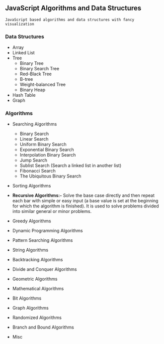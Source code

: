 ## JavaScript Algorithms and Data Structures

`JavaScript based algorithms and data structures with fancy visualization`

### Data Structures

- Array
- Linked List
- Tree
  - Binary Tree
  - Binary Search Tree
  - Red-Black Tree
  - B-tree
  - Weight-balanced Tree
  - Binary Heap
- Hash Table
- Graph

### Algorithms

- Searching Algorithms

  - Binary Search
  - Linear Search
  - Uniform Binary Search
  - Exponential Binary Search
  - Interpolation Binary Search
  - Jump Search
  - Sublist Search (Search a linked list in another list)
  - Fibonacci Search
  - The Ubiquitous Binary Search

- Sorting Algorithms
- **Recursive Algorithms:-** Solve the base case directly and then repeat each bar with simple or easy input (a base value is set at the beginning for which the algorithm is finished). It is used to solve problems divided into similar general or minor problems.
- Greedy Algorithms
- Dynamic Programming Algorithms
- Pattern Searching Algorithms
- String Algorithms
- Backtracking Algorithms
- Divide and Conquer Algorithms
- Geometric Algorithms
- Mathematical Algorithms
- Bit Algorithms
- Graph Algorithms
- Randomized Algorithms
- Branch and Bound Algorithms
- Misc
